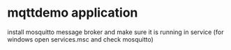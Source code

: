 # mqttdemo application
install mosquitto message broker and make sure it is running in service (for windows open services.msc and check mosquitto)
